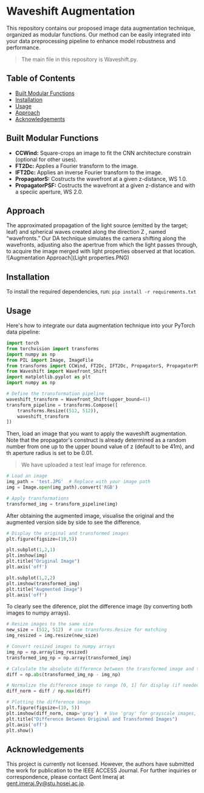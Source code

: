 # Waveshift Augmentation
This repository contains our proposed image data augmentation technique, organized as modular functions. Our method can be easily integrated into your data preprocessing pipeline to enhance model robustness and performance.
> The main file in this repository is Waveshift.py.

## Table of Contents
- [Built Modular Functions](#built)
- [Installation](#installation)
- [Usage](#usage)
- [Approach](#approach)
- [Acknowledgements](#acknowledgements)

## Built Modular Functions

- **CCWind:** Square-crops an image to fit the CNN architecture constrain (optional for other uses).
- **FT2Dc:** Applies a Fourier transform to the image.
- **IFT2Dc:** Applies an inverse Fourier transform to the image.
- **PropagatorS:** Costructs the wavefront at a given z-distance, WS 1.0.
- **PropagatorPSF:** Costructs the wavefront at a given z-distance and with a speciic aperture, WS 2.0.

## Approach
The approximated propagation of the light source (emitted by the target; leaf) and spherical waves created along the direction Z , named “wavefronts.” Our DA technique simulates the camera shifting along the wavefronts, adjusting also the apertrue from which the light passes through, to acquire the image merged with light properties observed at that location.
![Augmentation Approach](Light properties.PNG)

## Installation

To install the required dependencies, run:
`pip install -r requirements.txt`

## Usage
Here's how to integrate our data augmentation technique into your PyTorch data pipeline:

```python
import torch
from torchvision import transforms
import numpy as np
from PIL import Image, ImageFile
from transforms import CCWind, FT2Dc, IFT2Dc, PropagatorS, PropagatorPSF
from Waveshift import Wavefront_Shift
import matplotlib.pyplot as plt
import numpy as np

# Define the transformation pipeline
waveshift_transform = Wavefront_Shift(upper_bound=41)
transform_pipeline = transforms.Compose([
    transforms.Resize((512, 512)),
    waveshift_transform
])
```

Then, load an image that you want to apply the waveshift augmentation. Note that the propagator's construct is already determined as a random number from one up to the upper bound value of z (default to be 41m), and th aperture radius is set to be 0.01.
> We have uploaded a test leaf image for reference.

```python
# Load an image
img_path = 'test.JPG'  # Replace with your image path
img = Image.open(img_path).convert('RGB')

# Apply transformations
transformed_img = transform_pipeline(img)
```
After obtaining the augmented image, visualise the original and the augmented version side by side to see the difference.
```python
# Display the original and transformed images
plt.figure(figsize=(10,5))

plt.subplot(1,2,1)
plt.imshow(img)
plt.title("Original Image")
plt.axis('off')

plt.subplot(1,2,2)
plt.imshow(transformed_img)
plt.title("Augmented Image")
plt.axis('off')
```
To clearly see the diference, plot the difference image (by converting both images to numpy arrays).
```python
# Resize images to the same size
new_size = (512, 512)  # use transforms.Resize for matching
img_resized = img.resize(new_size)

# Convert resized images to numpy arrays
img_np = np.array(img_resized)
transformed_img_np = np.array(transformed_img)

# Calculate the absolute difference between the transformed image and the original image
diff = np.abs(transformed_img_np - img_np)

# Normalize the difference image to range [0, 1] for display (if needed)
diff_norm = diff / np.max(diff)

# Plotting the difference image
plt.figure(figsize=(10, 5))
plt.imshow(diff_norm, cmap='gray')  # Use 'gray' for grayscale images, or leave it for RGB
plt.title("Difference Between Original and Transformed Images")
plt.axis('off')
plt.show()
```

## Acknowledgements
This project is currently not licensed. However, the authors have submitted the work for publication to the IEEE ACCESS Journal. For further inquiries or correspondence, please contact Gent Imeraj at gent.imeraj.9y@stu.hosei.ac.jp.
